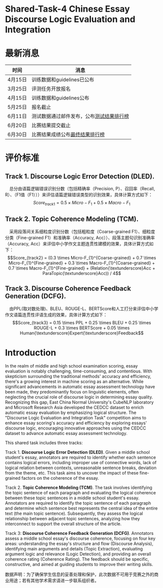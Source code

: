 # Shared-Task-4 Chinese Essay Discourse Logic Evaluation and Integration


# 最新消息

| 时间 | 消息 |
| --- | --- |
| 4月15日 | 训练数据和guidelines已公布 |
| 3月25日 | 评测任务开放报名 |
| 4月15日 | 训练数据和guidelines公布 |
| 5月25日 | 报名截止 |
| 6月11日 | 测试数据通过邮件发布，公布[测试结果排行榜](https://github.com/cubenlp/NLPCC-2024-Shared-Task4/blob/main/Result.md) |
| 6月20日 | 比赛结果提交截止 |
| 6月30日 | 比赛结果成绩公布[最终结果排行榜](https://github.com/cubenlp/NLPCC-2024-Shared-Task4/blob/main/Result.md) |
# 评价标准

## Track 1. **Discourse Logic Error Detection (DLED)**.
&emsp;总分由语篇逻辑错误识别分数（包括精确率（Precision, P）、召回率（Recall, R）、（F1值（F1）））来评估语篇逻辑错误类型的识别效果，具体计算方式如下：
    $$Score_{track1} = 0.5 \times Micro-F_{1} + 0.5 \times Macro-F_{1}$$


## Track 2. **Topic Coherence Modeling (TCM)**.

&emsp;采用段落间关系细粒度识别分数（包括粗粒度（Coarse-grained F1）、细粒度分类（Fine-grained F1）和准确率（Accuracy, Acc））、段落主题句识别准确率（Accuracy, Acc）来评估中小学作文主题连贯性建模的效果，具体计算方式如下：
    $$Score_{track2} = (0.3 \times Micro-F_{1}^{Coarse-grained} + 0.7 \times Micro-F_{1}^{Fine-grained} + 0.3 \times Macro-F_{1}^{Coarse-grained} + 0.7 \times Macro-F_{1}^{Fine-grained} + (Relation{\textunderscore}Acc + ParaTopic{\textunderscore}Acc)) / 4$$
    
## Track 3. **Discourse Coherence Feedback Generation (DCFG)**.
&emsp;由PPL(取对数处理)、BLEU、ROUGE-L、BERTScore和人工打分来评估中小学作文语篇连贯性评语生成的效果，具体计算方式如下：
    $$Score_{track3} = 0.15 \times PPL + 0.25 \times BLEU + 0.25 \times ROUGE-L + 0.3 \times BERTScore + 0.05 \times Human{\textunderscore}Expert{\textunderscore}Feedback$$
# Introduction
 
In the realm of middle and high school examination scoring, essay evaluation is notably challenging, time-consuming, and contentious. With skepticism surrounding the traditional methods' accuracy and efficiency, there's a growing interest in machine scoring as an alternative. While significant advancements in automatic essay assessment technology have been made, they predominantly focus on linguistic elements, often neglecting the crucial role of discourse logic in determining essay quality. Recognizing this gap, East China Normal University's CubeNLP laboratory and Microsoft Research Asia developed the CEDCC dataset to enrich automatic essay evaluation by emphasizing logical structure. The "Discourse Logic Evaluation and Integration Task" competition aims to enhance essay scoring's accuracy and efficiency by exploring essays' discourse logic, encouraging innovative approaches using the CEDCC dataset to advance automatic essay assessment technology.

This shared task includes three tracks:

Track 1. **Discourse Logic Error Detection (DLED)**. Given a middle school student's essay, annotators are required to identify whether each sentence contains logical errors, including improper use of connective words, lack of logical relation between contexts, unreasonable sentence breaks, deviation from the theme, etc. This task aims to uncover the impact of these fine-grained factors on the coherence of the essay.

Track 2. **Topic Coherence Modeling (TCM)**. The task involves identifying the topic sentence of each paragraph and evaluating the logical coherence between these topic sentences in a middle school student's essay. Annotators are required to identify the topic sentence of each paragraph and determine which sentence best represents the central idea of the entire text (the main topic sentence). Subsequently, they assess the logical relationship between adjacent topic sentences, analyzing how they interconnect to support the overall structure of the article.

Track 3: **Discourse Coherence Feedback Generation (DCFG)**. Annotators assess a middle school essay's discourse coherence, focusing on four key areas: understanding the essay's structure and flow (Discourse Analysis), identifying main arguments and details (Topic Extraction), evaluating argument logic and relevance (Logic Detection), and providing an overall coherence rating (Coherence Rating). The feedback should be specific, constructive, and aimed at guiding students to improve their writing skills.


数据声明：为了确保学生信息的妥善处理和保护，此次数据不可用于竞赛之外的商业用途；若有其他学术需求请进一步联系组织者。

